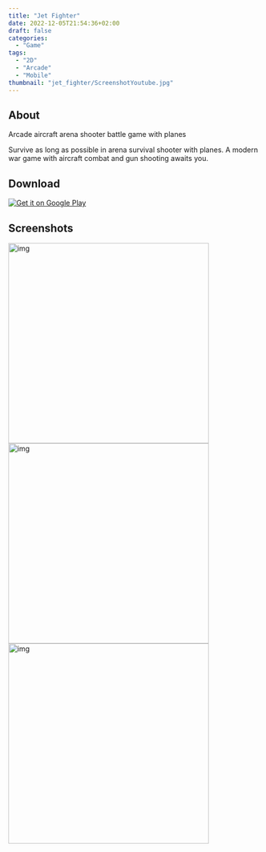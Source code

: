 ```yaml
---
title: "Jet Fighter"
date: 2022-12-05T21:54:36+02:00
draft: false
categories:
  - "Game"
tags:
  - "2D"
  - "Arcade"
  - "Mobile"
thumbnail: "jet_fighter/ScreenshotYoutube.jpg"
---
```


## About

Arcade aircraft arena shooter battle game with planes

Survive as long as possible in arena survival shooter with planes. A modern war game with aircraft combat and gun shooting awaits you.

## Download

<a href='https://play.google.com/store/apps/details?id=com.ShwaikaGames.JetFighter&pcampaignid=pcampaignidMKT-Other-global-all-co-prtnr-py-PartBadge-Mar2515-1'><img alt='Get it on Google Play' src='https://play.google.com/intl/en_us/badges/static/images/badges/en_badge_web_generic.png'/></a>

## Screenshots

<img src="/jet_fighter/ScreenshotMobile1.png" alt="img" width="400"/>
<img src="/jet_fighter/ScreenshotMobile2.png" alt="img" width="400"/>
<img src="/jet_fighter/ScreenshotMobile3.png" alt="img" width="400"/>